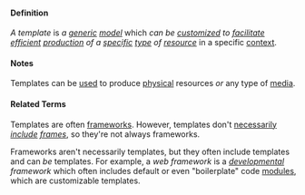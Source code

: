 #### Definition

*A template* is *a [generic](https://github.com/gcassel/Modular-Organizing-Terminology/blob/master/terms/generic.md) [model](https://github.com/gcassel/Modular-Organizing-Terminology/blob/master/terms/model.md)* which *can be [customized](https://github.com/gcassel/Modular-Organizing-Terminology/blob/master/terms/customize.md) to [facilitate](https://github.com/gcassel/Modular-Organizing-Terminology/blob/master/terms/facilitate.md) [efficient](https://github.com/gcassel/Modular-Organizing-Terminology/blob/master/terms/efficient.md) [production](https://github.com/gcassel/Modular-Organizing-Terminology/blob/master/terms/produce.md) of a [specific](https://github.com/gcassel/Modular-Organizing-Terminology/blob/master/terms/specific.md) [type](https://github.com/gcassel/Modular-Organizing-Terminology/blob/master/terms/type.md) of [resource](https://github.com/gcassel/Modular-Organizing-Terminology/blob/master/terms/resource.md)* in a specific [context](https://github.com/gcassel/Modular-Organizing-Terminology/blob/master/terms/context.md).

#### Notes

Templates can be [used](https://github.com/gcassel/Modular-Organizing-Terminology/blob/master/terms/use.md) to produce [physical](https://github.com/gcassel/Modular-Organizing-Terminology/blob/master/terms/physical.md) resources *or* any type of [media](https://github.com/gcassel/Modular-Organizing-Terminology/blob/master/terms/media.md).

#### Related Terms

Templates are often [frameworks](https://github.com/gcassel/Modular-Organizing-Terminology/blob/master/terms/framework.md).  However, templates don't [necessarily](https://github.com/gcassel/Modular-Organizing-Terminology/blob/master/terms/require.md) *[include](https://github.com/gcassel/Modular-Organizing-Terminology/blob/master/terms/include.md) [frames](https://github.com/gcassel/Modular-Organizing-Terminology/blob/master/terms/frame.md)*, so they're not always frameworks. 

Frameworks aren't necessarily templates, but they often include templates and can *be* templates.  For example, a *web framework* is a *[developmental](https://github.com/gcassel/Modular-Organizing-Terminology/blob/master/terms/develop.md) framework* which often includes default or even "boilerplate" code [modules](https://github.com/gcassel/Modular-Organizing-Terminology/blob/master/terms/module.md), which are customizable templates.
